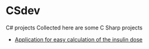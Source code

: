 # CSdev
C# projects
Collected here are some C Sharp projects

* [Application for easy calculation of the insulin dose](https://github.com/whellcome/CSdev/tree/main/InsulinCalculator/StDietmar.InsulinCalculator)